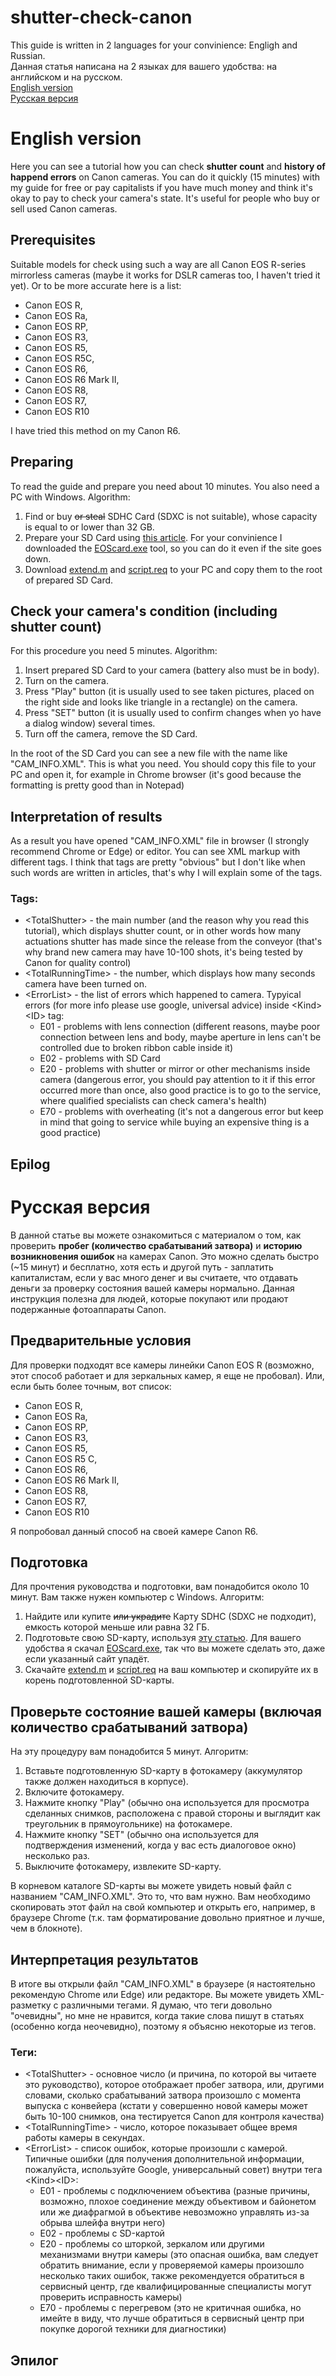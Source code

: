 # shutter-check-canon

This guide is written in 2 languages for your convinience: Engligh and Russian.  
Данная статья написана на 2 языках для вашего удобства: на английском и на русском.  
[English version](https://github.com/fedoroff-aa/shutter-check-canon/blob/main/README.md#english-version)  
[Русская версия](https://github.com/fedoroff-aa/shutter-check-canon#%D1%80%D1%83%D1%81%D1%81%D0%BA%D0%B0%D1%8F-%D0%B2%D0%B5%D1%80%D1%81%D0%B8%D1%8F)

# English version
Here you can see a tutorial how you can check **shutter count** and **history of happend errors** on Canon cameras. You can do it quickly (15 minutes) with my guide for free or pay capitalists if you have much money and think it's okay to pay to check your camera's state. It's useful for people who buy or sell used Canon cameras.

## Prerequisites
Suitable models for check using such a way are all Canon EOS R-series mirrorless cameras (maybe it works for DSLR cameras too, I haven't tried it yet).
Or to be more accurate here is a list:
- Canon EOS R,
- Canon EOS Ra,
- Canon EOS RP,
- Canon EOS R3,
- Canon EOS R5,
- Canon EOS R5C,
- Canon EOS R6,
- Canon EOS R6 Mark II,
- Canon EOS R8,
- Canon EOS R7,
- Canon EOS R10


I have tried this method on my Canon R6.

## Preparing
To read the guide and prepare you need about 10 minutes. You also need a PC with Windows.
Algorithm:
1. Find or buy ~~or steal~~ SDHC Card (SDXC is not suitable), whose capacity is equal to or lower than 32 GB.
2. Prepare your SD Card using [this article](https://chdk.fandom.com/wiki/EOScard#[_http://pel.hu/down/EOScard.exe_]). For your convinience I downloaded the [EOScard.exe](https://github.com/fedoroff-aa/shutter-check-canon/blob/main/EOScard.exe) tool, so you can do it even if the site goes down.
3. Download [extend.m](https://github.com/fedoroff-aa/shutter-check-canon/blob/main/extend.m) and [script.req](https://github.com/fedoroff-aa/shutter-check-canon/blob/main/script.req) to your PC and copy them to the root of prepared SD Card.

## Check your camera's condition (including shutter count)
For this procedure you need 5 minutes.
Algorithm:
1. Insert prepared SD Card to your camera (battery also must be in body).
2. Turn on the camera.
3. Press "Play" button (it is usually used to see taken pictures, placed on the right side and looks like triangle in a rectangle) on the camera.
4. Press "SET" button (it is usually used to confirm changes when yo have a dialog window) several times.
5. Turn off the camera, remove the SD Card.

In the root of the SD Card you can see a new file with the name like "CAM_INFO.XML". This is what you need. You should copy this file to your PC and open it, for example in Chrome browser (it's good because the formatting is pretty good than in Notepad)

## Interpretation of results
As a result you have opened "CAM_INFO.XML" file in browser (I strongly recommend Chrome or Edge) or editor. You can see XML markup with different tags. I think that tags are pretty "obvious" but I don't like when such words are written in articles, that's why I will explain some of the tags.

### Tags:
- \<TotalShutter\> \- the main number (and the reason why you read this tutorial), which displays shutter count, or in other words how many actuations shutter has made since the release from the conveyor (that's why brand new camera may have 10-100 shots, it's being tested by Canon for quality control)
- \<TotalRunningTime\> \- the number, which displays how many seconds camera have been turned on.
- \<ErrorList\> \- the list of errors which happened to camera.
  Typyical errors (for more info please use google, universal advice) inside \<Kind\>\<ID\> tag:
  - E01 \- problems with lens connection (different reasons, maybe poor connection between lens and body, maybe aperture in lens can't be controlled due to broken ribbon cable inside it)
  - E02 \- problems with SD Card
  - E20 \- problems with shutter or mirror or other mechanisms inside camera (dangerous error, you should pay attention to it if this error occurred more than once, also good practice is to go to the service, where qualified specialists can check camera's health)
  - E70 \- problems with overheating (it's not a dangerous error but keep in mind that going to service while buying an expensive thing is a good practice)

## Epilog


# Русская версия
В данной статье вы можете ознакомиться с материалом о том, как проверить **пробег (количество срабатываний затвора)** и **историю возникновения ошибок** на камерах Canon. Это можно сделать быстро (~15 минут) и бесплатно, хотя есть и другой путь - заплатить капиталистам, если у вас много денег и вы считаете, что отдавать деньги за проверку состояния вашей камеры нормально. Данная инструкция полезна для людей, которые покупают или продают подержанные фотоаппараты Canon.

## Предварительные условия
Для проверки подходят все камеры линейки Canon EOS R (возможно, этот способ работает и для зеркальных камер, я еще не пробовал).
Или, если быть более точным, вот список:
- Canon EOS R,
- Canon EOS Ra,
- Canon EOS RP,
- Canon EOS R3,
- Canon EOS R5,
- Canon EOS R5 C,
- Canon EOS R6,
- Canon EOS R6 Mark II,
- Canon EOS R8,
- Canon EOS R7,
- Canon EOS R10

Я попробовал данный способ на своей камере Canon R6.

## Подготовка
Для прочтения руководства и подготовки, вам понадобится около 10 минут. Вам также нужен компьютер с Windows.
Алгоритм:
1. Найдите или купите ~~или украдите~~ Карту SDHC (SDXC не подходит), емкость которой меньше или равна 32 ГБ.
2. Подготовьте свою SD-карту, используя [эту статью](https://chdk.fandom.com/wiki/EOScard#[_http://pel.hu/down/EOScard.exe_]). Для вашего удобства я скачал [EOScard.exe](https://github.com/fedoroff-aa/shutter-check-canon/blob/main/EOScard.exe), так что вы можете сделать это, даже если указанный сайт упадёт.
3. Скачайте [extend.m](https://github.com/fedoroff-aa/shutter-check-canon/blob/main/extend.m) и [script.req](https://github.com/fedoroff-aa/shutter-check-canon/blob/main/script.req) на ваш компьютер и скопируйте их в корень подготовленной SD-карты.

## Проверьте состояние вашей камеры (включая количество срабатываний затвора)
На эту процедуру вам понадобится 5 минут.
Алгоритм:
1. Вставьте подготовленную SD-карту в фотокамеру (аккумулятор также должен находиться в корпусе).
2. Включите фотокамеру.
3. Нажмите кнопку "Play" (обычно она используется для просмотра сделанных снимков, расположена с правой стороны и выглядит как треугольник в прямоугольнике) на фотокамере.
4. Нажмите кнопку "SET" (обычно она используется для подтверждения изменений, когда у вас есть диалоговое окно) несколько раз.
5. Выключите фотокамеру, извлеките SD-карту.

В корневом каталоге SD-карты вы можете увидеть новый файл с названием "CAM_INFO.XML". Это то, что вам нужно. Вам необходимо скопировать этот файл на свой компьютер и открыть его, например, в браузере Chrome (т.к. там форматирование довольно приятное и лучше, чем в блокноте).

## Интерпретация результатов
В итоге вы открыли файл "CAM_INFO.XML" в браузере (я настоятельно рекомендую Chrome или Edge) или редакторе. Вы можете увидеть XML-разметку с различными тегами. Я думаю, что теги довольно "очевидны", но мне не нравится, когда такие слова пишут в статьях (особенно когда неочевидно), поэтому я объясню некоторые из тегов.

### Теги:
- \<TotalShutter\> \- основное число (и причина, по которой вы читаете это руководство), которое отображает пробег затвора, или, другими словами, сколько срабатываний затвора произошло с момента выпуска с конвейера (кстати у совершенно новой камеры может быть 10-100 снимков, она тестируется Canon для контроля качества)
- \<TotalRunningTime\> \- число, которое показывает общее время работы камеры в секундах.
- \<ErrorList\> \- список ошибок, которые произошли с камерой.
Типичные ошибки (для получения дополнительной информации, пожалуйста, используйте Google, универсальный совет) внутри тега \<Kind\>\<ID\>:
  - E01 \- проблемы с подключением объектива (разные причины, возможно, плохое соединение между объективом и байонетом или же диафрагмой в объективе невозможно управлять из-за обрыва шлейфа внутри него)
  - E02 \- проблемы с SD-картой
  - E20 \- проблемы со шторкой, зеркалом или другими механизмами внутри камеры (это опасная ошибка, вам следует обратить внимание, если у проверяемой камеры произошло несколько таких ошибок, также рекомендуется обратиться в сервисный центр, где квалифицированные специалисты могут проверить исправность камеры)
  - E70 \- проблемы с перегревом (это не критичная ошибка, но имейте в виду, что лучше обратиться в сервисный центр при покупке дорогой техники для диагностики)

## Эпилог
